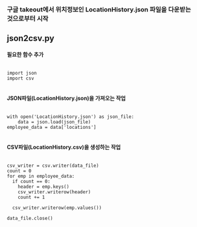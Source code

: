 
### 구글 takeout에서 위치정보인 LocationHistory.json 파일을 다운받는 것으로부터 시작

## json2csv.py 

#### 필요한 함수 추가
<pre>
<code>
import json
import csv
</code>
</pre>

#### JSON파일(LocationHistory.json)을 가져오는 작업
<pre><code>
with open('LocationHistory.json') as json_file:
    data = json.load(json_file)
employee_data = data['locations']
</code>
</pre>

#### CSV파일(LocationHistory.csv)을 생성하는 작업
<pre>
<code>
csv_writer = csv.writer(data_file)
count = 0
for emp in employee_data:
  if count == 0:
    header = emp.keys()
    csv_writer.writerow(header)
    count += 1
    
  csv_writer.writerow(emp.values())

data_file.close()
</code>
</pre>

